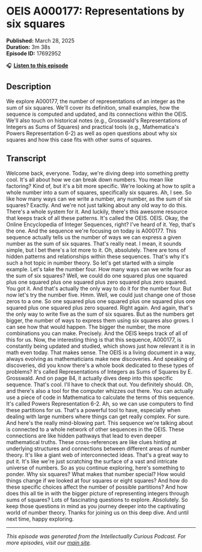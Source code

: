 # OEIS A000177: Representations by six squares

**Published:** March 28, 2025  
**Duration:** 3m 38s  
**Episode ID:** 17692952

🎧 **[Listen to this episode](https://intellectuallycurious.buzzsprout.com/2529712/episodes/17692952-oeis-a000177-representations-by-six-squares)**

## Description

We explore A000177, the number of representations of an integer as the sum of six squares. We'll cover its definition, small examples, how the sequence is computed and updated, and its connections within the OEIS. We'll also touch on historical notes (e.g., Grosswald's Representations of Integers as Sums of Squares) and practical tools (e.g., Mathematica's Powers Representation 6-2) as well as open questions about why six squares and how this case fits with other sums of squares.

## Transcript

Welcome back, everyone. Today, we're diving deep into something pretty cool. It's all about how we can break down numbers. You mean like factoring? Kind of, but it's a bit more specific. We're looking at how to split a whole number into a sum of squares, specifically six squares. Ah, I see. So like how many ways can we write a number, any number, as the sum of six squares? Exactly. And we're not just talking about any old way to do this. There's a whole system for it. And luckily, there's this awesome resource that keeps track of all these patterns. It's called the OEIS. OEIS. Okay, the Online Encyclopedia of Integer Sequences, right? I've heard of it. Yep, that's the one. And the sequence we're focusing on today is A000177. This sequence actually tells us the number of ways we can express a given number as the sum of six squares. That's really neat. I mean, it sounds simple, but I bet there's a lot more to it. Oh, absolutely. There are tons of hidden patterns and relationships within these sequences. That's why it's such a hot topic in number theory. So let's get started with a simple example. Let's take the number four. How many ways can we write four as the sum of six squares? Well, we could do one squared plus one squared plus one squared plus one squared plus zero squared plus zero squared. You got it. And that's actually the only way to do it for the number four. But now let's try the number five. Hmm. Well, we could just change one of those zeros to a one. So one squared plus one squared plus one squared plus one squared plus one squared plus zero squared. Right again. And again, that's the only way to write five as the sum of six squares. But as the numbers get bigger, the number of ways to express them using six squares also grows. I can see how that would happen. The bigger the number, the more combinations you can make. Precisely. And the OEIS keeps track of all of this for us. Now, the interesting thing is that this sequence, A000177, is constantly being updated and studied, which shows just how relevant it is in math even today. That makes sense. The OEIS is a living document in a way, always evolving as mathematicians make new discoveries. And speaking of discoveries, did you know there's a whole book dedicated to these types of problems? It's called Representations of Integers as Sums of Squares by E. Grosswald. And on page 84, it actually dives deep into this specific sequence. That's cool. I'll have to check that out. You definitely should. Oh, and there's also a tool for the computer whizzes out there. You can actually use a piece of code in Mathematica to calculate the terms of this sequence. It's called Powers Representation 6-2. Ah, so we can use computers to find these partitions for us. That's a powerful tool to have, especially when dealing with large numbers where things can get really complex. For sure. And here's the really mind-blowing part. This sequence we're talking about is connected to a whole network of other sequences in the OEIS. These connections are like hidden pathways that lead to even deeper mathematical truths. These cross-references are like clues hinting at underlying structures and connections between different areas of number theory. It's like a giant web of interconnected ideas. That's a great way to put it. It's like we're just scratching the surface of a vast and intricate universe of numbers. So as you continue exploring, here's something to ponder. Why six squares? What makes that number special? How would things change if we looked at four squares or eight squares? And how do these specific choices affect the number of possible partitions? And how does this all tie in with the bigger picture of representing integers through sums of squares? Lots of fascinating questions to explore. Absolutely. So keep those questions in mind as you journey deeper into the captivating world of number theory. Thanks for joining us on this deep dive. And until next time, happy exploring.

---
*This episode was generated from the Intellectually Curious Podcast. For more episodes, visit our [main site](https://intellectuallycurious.buzzsprout.com).*
